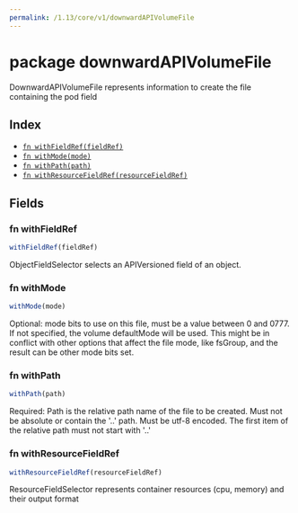 ```yaml
---
permalink: /1.13/core/v1/downwardAPIVolumeFile
---
```


# package downwardAPIVolumeFile

DownwardAPIVolumeFile represents information to create the file containing the pod field

## Index

* [`fn withFieldRef(fieldRef)`](#fn-withfieldref)
* [`fn withMode(mode)`](#fn-withmode)
* [`fn withPath(path)`](#fn-withpath)
* [`fn withResourceFieldRef(resourceFieldRef)`](#fn-withresourcefieldref)

## Fields

### fn withFieldRef

```ts
withFieldRef(fieldRef)
```

ObjectFieldSelector selects an APIVersioned field of an object.

### fn withMode

```ts
withMode(mode)
```

Optional: mode bits to use on this file, must be a value between 0 and 0777. If not specified, the volume defaultMode will be used. This might be in conflict with other options that affect the file mode, like fsGroup, and the result can be other mode bits set.

### fn withPath

```ts
withPath(path)
```

Required: Path is  the relative path name of the file to be created. Must not be absolute or contain the '..' path. Must be utf-8 encoded. The first item of the relative path must not start with '..'

### fn withResourceFieldRef

```ts
withResourceFieldRef(resourceFieldRef)
```

ResourceFieldSelector represents container resources (cpu, memory) and their output format